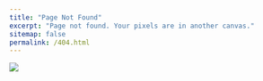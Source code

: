 ```yaml
---
title: "Page Not Found"
excerpt: "Page not found. Your pixels are in another canvas."
sitemap: false
permalink: /404.html
---
```




![](https://marj3y.com/wp-content/uploads/2022/03/Error-404.jpg)